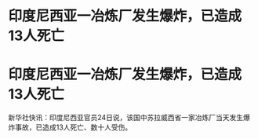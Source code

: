 # 印度尼西亚一冶炼厂发生爆炸，已造成13人死亡

# 印度尼西亚一冶炼厂发生爆炸，已造成13人死亡

新华社快讯：印度尼西亚官员24日说，该国中苏拉威西省一家冶炼厂当天发生爆炸事故，已造成13人死亡、数十人受伤。

